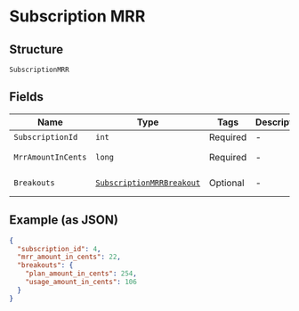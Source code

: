 
# Subscription MRR

## Structure

`SubscriptionMRR`

## Fields

| Name | Type | Tags | Description | Getter | Setter |
|  --- | --- | --- | --- | --- | --- |
| `SubscriptionId` | `int` | Required | - | int getSubscriptionId() | setSubscriptionId(int subscriptionId) |
| `MrrAmountInCents` | `long` | Required | - | long getMrrAmountInCents() | setMrrAmountInCents(long mrrAmountInCents) |
| `Breakouts` | [`SubscriptionMRRBreakout`](../../doc/models/subscription-mrr-breakout.md) | Optional | - | SubscriptionMRRBreakout getBreakouts() | setBreakouts(SubscriptionMRRBreakout breakouts) |

## Example (as JSON)

```json
{
  "subscription_id": 4,
  "mrr_amount_in_cents": 22,
  "breakouts": {
    "plan_amount_in_cents": 254,
    "usage_amount_in_cents": 106
  }
}
```

